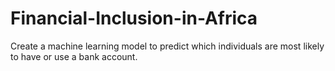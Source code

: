 # Financial-Inclusion-in-Africa
 Create a machine learning model to predict which individuals are most likely to have or use a bank account. 

